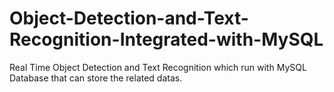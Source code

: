 # Object-Detection-and-Text-Recognition-Integrated-with-MySQL
Real Time Object Detection and Text Recognition which run with MySQL Database that can store the related datas.
